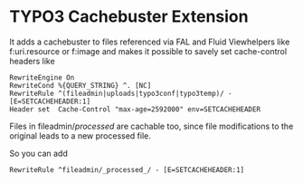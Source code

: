 # TYPO3 Cachebuster Extension

It adds a cachebuster to files referenced via FAL and Fluid Viewhelpers like f:uri.resource or f:image and makes it possible to savely set cache-control headers like

```
RewriteEngine On
RewriteCond %{QUERY_STRING} ^. [NC]
RewriteRule ^(fileadmin|uploads|typo3conf|typo3temp)/ - [E=SETCACHEHEADER:1]
Header set  Cache-Control "max-age=2592000" env=SETCACHEHEADER
```

Files in fileadmin/_processed_ are cachable too, since file modifications to the original leads to a new processed file.

So you can add

```
RewriteRule ^fileadmin/_processed_/ - [E=SETCACHEHEADER:1]
```